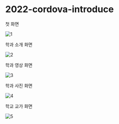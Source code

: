 # 2022-cordova-introduce

첫 화면

![1](https://user-images.githubusercontent.com/90297003/204459912-1031c2fe-e004-48f0-9841-61f668920447.png)

학과 소개 화면

![2](https://user-images.githubusercontent.com/90297003/204459920-89c1851c-ce17-4db7-914e-cde301bc1893.png)

학과 영상 화면

![3](https://user-images.githubusercontent.com/90297003/204459929-cb1aaff0-1858-43ea-86f5-c75414f3fee3.png)

학과 사진 화면

![4](https://user-images.githubusercontent.com/90297003/204459937-27a4dd24-e182-45a2-8fe8-01b24c1c4ac1.png)

학교 교가 화면

![5](https://user-images.githubusercontent.com/90297003/204459946-a3349e45-59e5-455f-adda-5b47ee51c00c.png)
